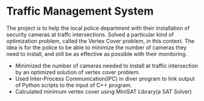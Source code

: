 # Traffic Management System

The project is to help the local police department with their installation of security cameras at traffc intersections. 
Solved a particular kind of optimization problem, called the Vertex Cover problem, in this context. 
The idea is for the police to be able to minimize the number of cameras they need to install, and still be as effective as possible with their monitoring.

- Minimized the number of cameras needed to install at traffic intersection by an optimized solution of vertex cover problem.
- Used Inter-Process Communication(IPC) in diver program to link output of Python scripts to the input of C++ program.
- Calculated minimum vertex cover using MiniSAT Library(a SAT Solver)

